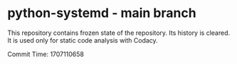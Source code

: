 # python-systemd - main branch

This repository contains frozen state of the repository.
Its history is cleared. It is used only for static code
analysis with Codacy.

Commit Time: 1707110658